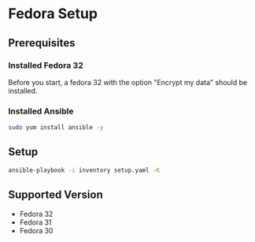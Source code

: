  # Fedora Setup
 
 ## Prerequisites
 ### Installed Fedora 32
 Before you start, a fedora 32 with the option "Encrypt my data" should be installed.
 
 ### Installed Ansible
 ```bash
 sudo yum install ansible -y
 ```
 
 ## Setup
 
 ```bash
 ansible-playbook -i inventory setup.yaml -K
 ```
 
 ## Supported Version
 - Fedora 32
 - Fedora 31
 - Fedora 30


